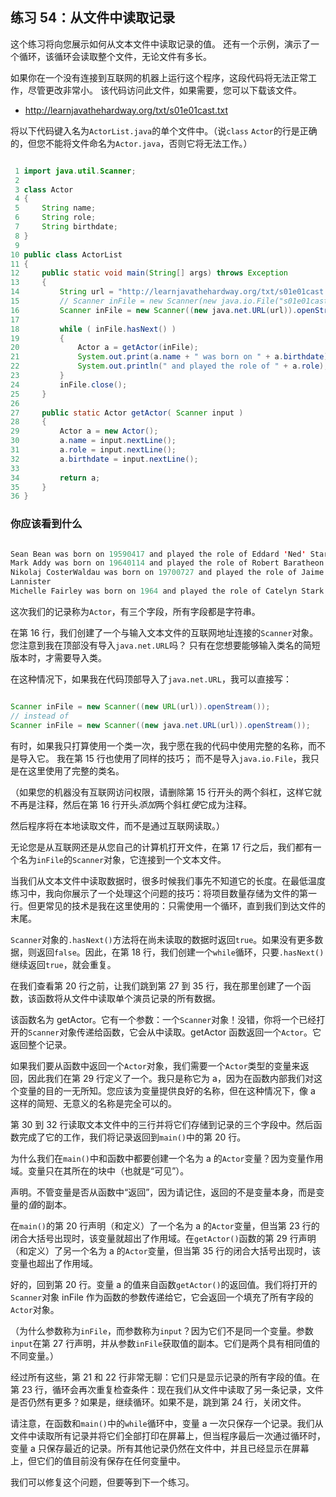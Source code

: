 ## 练习 54：从文件中读取记录

这个练习将向您展示如何从文本文件中读取记录的值。 还有一个示例，演示了一个循环，该循环会读取整个文件，无论文件有多长。

如果你在一个没有连接到互联网的机器上运行这个程序，这段代码将无法正常工作，尽管更改非常小。 该代码访问此文件，如果需要，您可以下载该文件。

+   http://learnjavathehardway.org/txt/s01e01­cast.txt

将以下代码键入名为`ActorList.java`的单个文件中。（说`class` `Actor`的行是正确的，但您不能将文件命名为`Actor.java`，否则它将无法工作。）

```java

 1 import java.util.Scanner;
 2 
 3 class Actor
 4 {
 5     String name;
 6     String role;
 7     String birthdate;
 8 }
 9 
10 public class ActorList
11 {
12     public static void main(String[] args) throws Exception
13     {
14         String url = "http://learnjavathehardway.org/txt/s01e01­cast.txt";
15         // Scanner inFile = new Scanner(new java.io.File("s01e01­cast.txt"));
16         Scanner inFile = new Scanner((new java.net.URL(url)).openStream());
17 
18         while ( inFile.hasNext() )
19         {
20             Actor a = getActor(inFile);
21             System.out.print(a.name + " was born on " + a.birthdate);
22             System.out.println(" and played the role of " + a.role);
23         }
24         inFile.close();
25     }
26 
27     public static Actor getActor( Scanner input )
28     {
29         Actor a = new Actor();
30         a.name = input.nextLine();
31         a.role = input.nextLine();
32         a.birthdate = input.nextLine();
33 
34         return a;
35     }
36 }
```



### 你应该看到什么

```java

Sean Bean was born on 1959­04­17 and played the role of Eddard 'Ned' Stark
Mark Addy was born on 1964­01­14 and played the role of Robert Baratheon
Nikolaj Coster­Waldau was born on 1970­07­27 and played the role of Jaime 
Lannister
Michelle Fairley was born on 1964 and played the role of Catelyn Stark

```

这次我们的记录称为`Actor`，有三个字段，所有字段都是字符串。

在第 16 行，我们创建了一个与输入文本文件的互联网地址连接的`Scanner`对象。 您注意到我在顶部没有导入`java.net.URL`吗？ 只有在您想要能够输入类名的简短版本时，才需要导入类。

在这种情况下，如果我在代码顶部导入了`java.net.URL`，我可以直接写：

```java

Scanner inFile = new Scanner((new URL(url)).openStream());
// instead of
Scanner inFile = new Scanner((new java.net.URL(url)).openStream());
```

有时，如果我只打算使用一个类一次，我宁愿在我的代码中使用完整的名称，而不是导入它。 我在第 15 行也使用了同样的技巧； 而不是导入`java.io.File`，我只是在这里使用了完整的类名。

（如果您的机器没有互联网访问权限，请删除第 15 行开头的两个斜杠，这样它就不再是注释，然后在第 16 行开头*添加*两个斜杠*使*它成为注释。

然后程序将在本地读取文件，而不是通过互联网读取。）

无论您是从互联网还是从您自己的计算机打开文件，在第 17 行之后，我们都有一个名为`inFile`的`Scanner`对象，它连接到一个文本文件。

当我们从文本文件中读取数据时，很多时候我们事先不知道它的长度。在最低温度练习中，我向你展示了一个处理这个问题的技巧：将项目数量存储为文件的第一行。但更常见的技术是我在这里使用的：只需使用一个循环，直到我们到达文件的末尾。

`Scanner`对象的`.hasNext()`方法将在尚未读取的数据时返回`true`。如果没有更多数据，则返回`false`。因此，在第 18 行，我们创建一个`while`循环，只要`.hasNext()`继续返回`true`，就会重复。

在我们查看第 20 行之前，让我们跳到第 27 到 35 行，我在那里创建了一个函数，该函数将从文件中读取单个演员记录的所有数据。

该函数名为 getActor。它有一个参数：一个`Scanner`对象！没错，你将一个已经打开的`Scanner`对象传递给函数，它会从中读取。getActor 函数返回一个`Actor`。它返回整个记录。

如果我们要从函数中返回一个`Actor`对象，我们需要一个`Actor`类型的变量来返回，因此我们在第 29 行定义了一个。我只是称它为 a，因为在函数内部我们对这个变量的目的一无所知。您应该为变量提供良好的名称，但在这种情况下，像 a 这样的简短、无意义的名称是完全可以的。

第 30 到 32 行读取文本文件中的三行并将它们存储到记录的三个字段中。然后函数完成了它的工作，我们将记录返回到`main()`中的第 20 行。

为什么我们在`main()`中和函数中都要创建一个名为 a 的`Actor`变量？因为变量作用域。变量只在其所在的块中（也就是“可见”）。

声明。不管变量是否从函数中“返回”，因为请记住，返回的不是变量本身，而是变量的*值*的副本。

在`main()`的第 20 行声明（和定义）了一个名为 a 的`Actor`变量，但当第 23 行的闭合大括号出现时，该变量就超出了作用域。在`getActor()`函数的第 29 行声明（和定义）了另一个名为 a 的`Actor`变量，但当第 35 行的闭合大括号出现时，该变量也超出了作用域。

好的，回到第 20 行。变量 a 的值来自函数`getActor()`的返回值。我们将打开的`Scanner`对象 inFile 作为函数的参数传递给它，它会返回一个填充了所有字段的`Actor`对象。

（为什么参数称为`inFile`，而参数称为`input`？因为它们不是同一个变量。参数`input`在第 27 行声明，并从参数`inFile`获取值的副本。它们是两个具有相同值的不同变量。）

经过所有这些，第 21 和 22 行非常无聊：它们只是显示记录的所有字段的值。在第 23 行，循环会再次重复检查条件：现在我们从文件中读取了另一条记录，文件是否仍然有更多？如果是，继续循环。如果不是，跳到第 24 行，关闭文件。

请注意，在函数和`main()`中的`while`循环中，变量 a 一次只保存一个记录。我们从文件中读取所有记录并将它们全部打印在屏幕上，但当程序最后一次通过循环时，变量 a 只保存最近的记录。所有其他记录仍然在文件中，并且已经显示在屏幕上，但它们的值目前没有保存在任何变量中。

我们可以修复这个问题，但要等到下一个练习。

